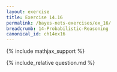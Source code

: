 ```yaml
---
layout: exercise
title: Exercise 14.16
permalink: /bayes-nets-exercises/ex_16/
breadcrumb: 14-Probabilistic-Reasoning
canonical_id: ch14ex16
---
```


{% include mathjax_support %}
<div id="hiddden">{% include_relative question.md %}</div>